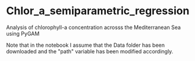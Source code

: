 # Chlor_a_semiparametric_regression
Analysis of chlorophyll-a concentration acrosss the Mediterranean Sea using PyGAM

Note that in the notebook I assume that the Data folder has been downloaded and the "path" variable has been modified accordingly.
